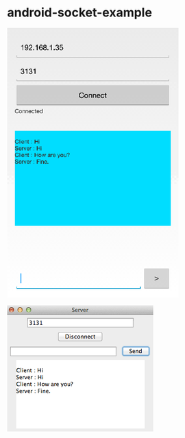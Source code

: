 android-socket-example
======================

![Alt text](sc-client.png "Client")

![Alt text](sc-server.png "Server")
